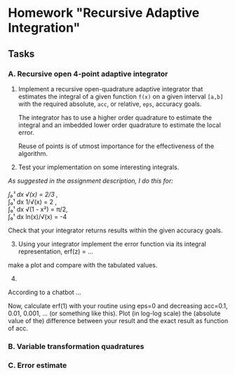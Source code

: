 # Homework "Recursive Adaptive Integration"

## Tasks

### A. Recursive open 4-point adaptive integrator

1. Implement a recursive open-quadrature adaptive integrator that estimates the integral of a given function `f(x)` on a given interval `[a,b]` with the required absolute, `acc`, or relative, `eps`, accuracy goals.

   The integrator has to use a higher order quadrature to estimate the integral and an imbedded lower order quadrature to estimate the local error.

   Reuse of points is of utmost importance for the effectiveness of the algorithm.

2. Test your implementation on some interesting integrals.

*As suggested in the assignment description, I do this for:*

*∫₀¹ dx √(x) = 2/3 ,*  
∫₀¹ dx 1/√(x) = 2 ,   
∫₀¹ dx √(1 - x²) = π/2,   
∫₀¹ dx ln(x)/√(x) = -4  

Check that your integrator returns results within the given accuracy goals.

3. Using your integrator implement the error function via its integral representation,
erf(z) = ...

make a plot and compare with the tabulated values.

4. 

According to a chatbot
...

Now, calculate erf(1) with your routine using eps=0 and decreasing acc=0.1, 0.01, 0.001, …  (or something like this). Plot (in log-log scale) the (absolute value of the) difference between your result and the exact result as function of acc.

### B. Variable transformation quadratures
  
### C. Error estimate
